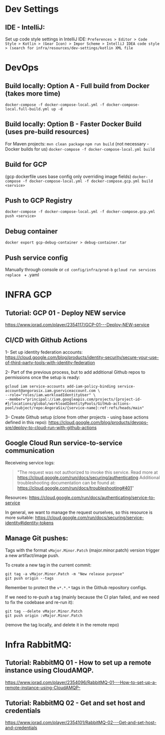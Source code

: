 # Dev Settings

## IDE - IntelliJ:
Set up code style settings in IntelliJ IDE:
`Preferences > Editor > Code Style > Kotlin > (Gear Icon) > Impor Scheme > IntelliJ IDEA code style > (search for infra/resources/dev-settings/kotlin XML file`

# DevOps

## Build locally: Option A - Full build from Docker (takes more time)
`docker-compose -f docker-compose-local.yml -f docker-compose-local.full-build.yml up -d`

## Build locally: Option B - Faster Docker Build (uses pre-build resources)
For Maven projects:
`mvn clean package`
`npm run build` (not necessary - Docker builds for us)
`docker-compose -f docker-compose-local.yml build`

## Build for GCP
(gcp dockerfile uses base config only overriding image fields)
`docker-compose -f docker-compose-local.yml -f docker-compose.gcp.yml build <service>`

## Push to GCP Registry
`docker-compose -f docker-compose-local.yml -f docker-compose.gcp.yml push <service>`

## Debug container
`docker export gcp-debug-container > debug-container.tar`

## Push service config
Manually through console or 
`cd config/infra/prod-b`
`gcloud run services replace ` + <service>.yaml

# INFRA GCP

## Tutorial: GCP 01 - Deploy NEW service
https://www.iorad.com/player/2354117/GCP-01---Deploy-NEW-service

## CI/CD with Github Actions

1- Set up identity federation accounts:
https://cloud.google.com/blog/products/identity-security/secure-your-use-of-third-party-tools-with-identity-federation

2- Part of the previous process, but to add additional Github repos to permissions once the setup is ready:

```
gcloud iam service-accounts add-iam-policy-binding service-account@angorasix.iam.gserviceaccount.com \
--role="roles/iam.workloadIdentityUser" \
--member="principal://iam.googleapis.com/projects/{project-id-#}/locations/global/workloadIdentityPools/GitHub-actions-pool/subject/repo:AngoraSix/{service-name}:ref:refs/heads/main"
```

3- Create Github setup (clone from other projects - using base actions defined in this repo):
https://cloud.google.com/blog/products/devops-sre/deploy-to-cloud-run-with-github-actions

## Google Cloud Run service-to-service communication

Receiveing service logs:

> "The request was not authorized to invoke this service. Read more at https://cloud.google.com/run/docs/securing/authenticating Additional troubleshooting documentation can be found at: https://cloud.google.com/run/docs/troubleshooting#401"

Resources: 
https://cloud.google.com/run/docs/authenticating/service-to-service

In general, we want to manage the request ourselves, so this resource is more suitable:
https://cloud.google.com/run/docs/securing/service-identity#identity-tokens

## Manage Git pushes:
Tags with the format `vMajor.Minor.Patch` (major.minor.patch) version trigger a new artifact/image push.

To create a new tag in the current commit:
```
git tag -a vMajor.Minor.Patch -m "New release purpose"
git push origin --tags
```

Remember to protect the `v*.*.*` tags in the Github repository configs.

If we need to re-push a tag (mainly because the CI plan failed, and we need to fix the codebase and re-run it):
```
git tag --delete vMajor.Minor.Patch
git push origin :vMajor.Minor.Patch
```
(remove the tag locally, and delete it in the remote repo)

# Infra RabbitMQ:

## Tutorial: RabbitMQ 01 - How to set up a remote instance using CloudAMQP.
https://www.iorad.com/player/2354096/RabbitMQ-01---How-to-set-up-a-remote-instance-using-CloudAMQP-

## Tutorial: RabbitMQ 02 - Get and set host and credentials
https://www.iorad.com/player/2354101/RabbitMQ-02---Get-and-set-host-and-credentials